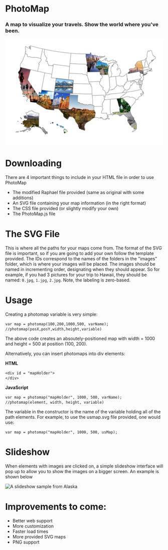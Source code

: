 # PhotoMap
### A map to visualize your travels. Show the world where you've been.

![A map of the US](screenshots/map.png)

# Downloading
There are 4 important things to include in your HTML file in order to use PhotoMap
- The modified Raphael file provided (same as original with some additions)
- An SVG file containing your map information (in the right format)
- The CSS file provided (or slightly modify your own)
- The PhotoMap.js file

# The SVG File
This is where all the paths for your maps come from. The format of the SVG file is important, so if you are going to add your own follow the template provided. The IDs correspond to the names of the folders in the "images" folder, which is where your images will be placed. The images should be named in incrementing order, designating when they should appear. So for example, if you had 3 pictures for your trip to Hawaii, they should be named:
`0.jpg`,
`1.jpg`,
`2.jpg`. Note, the labeling is zero-based.

# Usage
Creating a photomap variable is very simple:
```
var map = photomap(100,200,1000,500, varName);
//photomap(posX,posY,width,height,variable)
```
The above code creates an absoutely-positioned map with width = 1000 and height = 500 at position (100, 200).

Alternatively, you can insert photomaps into div elements:

**HTML**
```
<div id = "mapHolder">
</div>
```

**JavaScript**
```
var map = photomap("mapHolder", 1000, 500, varName);
//photomap(element, width, height, variable)
```

The variable in the constructor is the name of the variable holding all of the path elements. For example, to use the usmap.svg file provided, one would use:
```
var map = photomap("mapHolder", 1000, 500, usMap);
```

# Slideshow
When elements with images are clicked on, a simple slideshow interface will pop up to allow you to show the images on a bigger screen. An example is shown below

![A slideshow sample from Alaska](screenshots/slideshow.png)

# Improvements to come:
- Better web support
- More customization
- Faster load times
- More provided SVG maps
- PNG support

